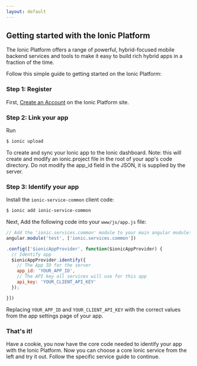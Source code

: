 ```yaml
---
layout: default
---
```


Getting started with the Ionic Platform
-----

The Ionic Platform offers a range of powerful, hybrid-focused mobile backend services and tools to make it easy to build
rich hybrid apps in a fraction of the time.

Follow this simple guide to getting started on the Ionic Platform:

### Step 1: Register

First, [Create an Account](https://apps.ionic.io/signup) on the Ionic Platform site.

### Step 2: Link your app

Run

```bash
$ ionic upload
```

To create and sync your Ionic app to the Ionic dashboard. Note: this will create and modify an ionic.project
file in the root of your app's code directory. Do not modify the app_id field in the JSON, it is supplied
by the server.

### Step 3: Identify your app

Install the `ionic-service-common` client code:

```bash
$ ionic add ionic-service-common
```

Next, Add the following code into your `www/js/app.js` file:

```javascript
// Add the 'ionic.services.common' module to your main angular module:
angular.module('test', ['ionic.services.common'])

.config(['$ionicAppProvider', function($ionicAppProvider) {
  // Identify app
  $ionicAppProvider.identify({
    // The App ID for the server
    app_id: 'YOUR_APP_ID',
    // The API key all services will use for this app
    api_key: 'YOUR_CLIENT_API_KEY'
  });

}])
```

Replacing `YOUR_APP_ID` and `YOUR_CLIENT_API_KEY` with the correct values from the app settings page of your app.

### That's it!

Have a cookie, you now have the core code needed to identify your app with the Ionic Platform. Now you can choose a core
Ionic service from the left and try it out. Follow the specific service guide to continue.
